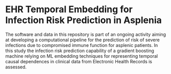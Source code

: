 # EHR Temporal Embedding for Infection Risk Prediction in Asplenia
The software and data in this repository is part of an ongoing activity aiming at developing a computational pipeline for the prediction of risk of severe infections due to compromised immune function for asplenic patients. 
In this study the infection risk prediction capability of a gradient boosting machine relying on ML embedding techniques for representing temporal causal dependences in clinical data from Electronic Health Records is assessed. 

